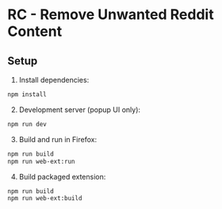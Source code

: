 # RC - Remove Unwanted Reddit Content

## Setup

1. Install dependencies:

```bash
npm install
```

2. Development server (popup UI only):

```bash
npm run dev
```

3. Build and run in Firefox:

```bash
npm run build
npm run web-ext:run
```

4. Build packaged extension:

```bash
npm run build
npm run web-ext:build
```
